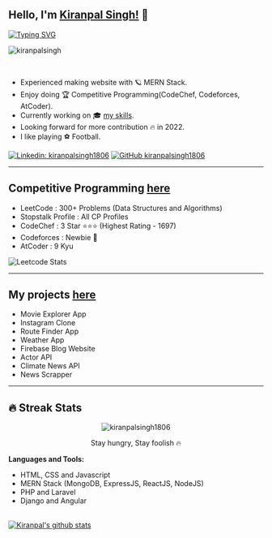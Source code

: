 ## Hello, I'm [Kiranpal Singh!](https://google.com) 👋

[![Typing SVG](https://readme-typing-svg.herokuapp.com?size=25&color=1A9AF7&lines=I'm+Full+Stack+Web+Developer;and+Competitive+Coder)](https://git.io/typing-svg)

<p align="left"> <img src="https://komarev.com/ghpvc/?username=kiranpalsingh1806&label=Views&color=blue&style=plastic" alt="kiranpalsingh" /> </p>
<br/> 

- Experienced making website with 🪐 MERN Stack.
- Enjoy doing 🏆 Competitive Programming(CodeChef, Codeforces, AtCoder).
- Currently working on 🎓 [my skills](https://kiranpalsingh-projects.netlify.app/).
- Looking forward for more contribution 🔥 in 2022.
- I like playing ⚽ Football.

[![Linkedin: kiranpalsingh1806](https://img.shields.io/badge/-kiranpalsingh1806-blue?style=flat-square&logo=Linkedin&logoColor=white&link=https://www.linkedin.com/in/kiranpalsingh1806/)](https://www.linkedin.com/in/kiranpalsingh1806/)
[![GitHub kiranpalsingh1806](https://img.shields.io/github/followers/kiranpalsingh1806?label=follow&style=social)](https://github.com/kiranpalsingh1806)

___  

## Competitive Programming [here](https://www.google.com)
- LeetCode : 300+ Problems (Data Structures and Algorithms)
- Stopstalk Profile : All CP Profiles
- CodeChef : 3 Star ⭐⭐⭐ (Highest Rating - 1697)
- Codeforces : Newbie 🤔
- AtCoder : 9 Kyu 

![Leetcode Stats](https://leetcode.card.workers.dev/?username=kiranpalsingh1806)

___

## My projects [here](https://kiranpalsingh-projects.netlify.app/)
- Movie Explorer App
- Instagram Clone
- Route Finder App
- Weather App
- Firebase Blog Website
- Actor API
- Climate News API
- News Scrapper

___ 

## 🔥 Streak Stats

<p align="center">
	<img align="center" src="https://github-readme-streak-stats.herokuapp.com?user=kiranpalsingh1806&theme=tokyonight_duo&hide_border=true" alt="kiranpalsingh1806" />
  <p align="center"> Stay hungry, Stay foolish 🔥 </p>
</p>


**Languages and Tools:**  
- HTML, CSS and Javascript
- MERN Stack (MongoDB, ExpressJS, ReactJS, NodeJS)
- PHP and Laravel
- Django and Angular

<br/>
<a href="https://github.com/kiranpalsingh1806">
 <img align="center" src="https://github-readme-stats.vercel.app/api?username=kiranpalsingh1806&show_icons=true&theme=light&line_height=27" alt="Kiranpal's github stats"/>
</a>
